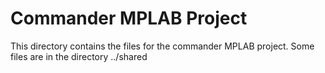 # Commander MPLAB Project

This directory contains the files for the commander MPLAB project. Some files are in the directory ../shared 
